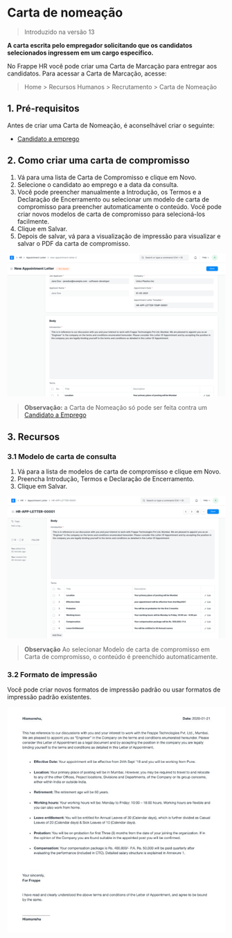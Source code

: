 # Carta de nomeação



> Introduzido na versão 13


**A carta escrita pelo empregador solicitando que os candidatos selecionados ingressem em um cargo específico.**


No Frappe HR você pode criar uma Carta de Marcação para entregar aos candidatos. Para acessar a Carta de Marcação, acesse:


> Home > Recursos Humanos > Recrutamento > Carta de Nomeação


## 1. Pré-requisitos


Antes de criar uma Carta de Nomeação, é aconselhável criar o seguinte:


* [Candidato a emprego](/docs/pt/human-resources/job-applicant)


## 2. Como criar uma carta de compromisso


1. Vá para uma lista de Carta de Compromisso e clique em Novo.
2. Selecione o candidato ao emprego e a data da consulta.
3. Você pode preencher manualmente a Introdução, os Termos e a Declaração de Encerramento ou selecionar um modelo de carta de compromisso para preencher automaticamente o conteúdo. Você pode criar novos modelos de carta de compromisso para selecioná-los facilmente.
4. Clique em Salvar.
5. Depois de salvar, vá para a visualização de impressão para visualizar e salvar o PDF da carta de compromisso.


![Carta de compromisso](/files/appointment-letter.png)


> **Observação:** a Carta de Nomeação só pode ser feita contra um [Candidato a Emprego](/docs/pt/human-resources/job-applicant)


## 3. Recursos


### 3.1 Modelo de carta de consulta


1. Vá para a lista de modelos de carta de compromisso e clique em Novo.
2. Preencha Introdução, Termos e Declaração de Encerramento.
3. Clique em Salvar.


![Carta de compromisso](/files/appointment-letter-template.png)


> **Observação** Ao selecionar Modelo de carta de compromisso em Carta de compromisso, o conteúdo é preenchido automaticamente.


### 3.2 Formato de impressão


Você pode criar novos formatos de impressão padrão ou usar formatos de impressão padrão existentes.


![Carta de compromisso](/files/standard-appointment-letter.png)



